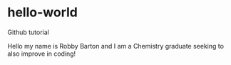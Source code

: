 # hello-world
Github tutorial



Hello my name is Robby Barton and I am a Chemistry graduate seeking to also improve in coding! 
